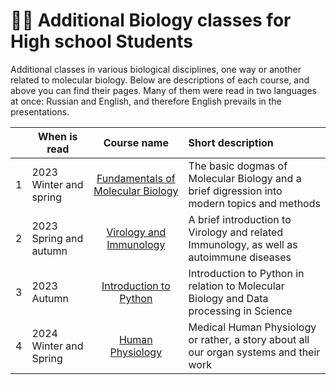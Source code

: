 # 🧑‍🔬 Additional Biology classes for High school Students

Additional classes in various biological disciplines, one way or another related to molecular biology. Below are descriptions of each course, and above you can find their pages. Many of them were read in two languages at once: Russian and English, and therefore English prevails in the presentations.

| | When is read | Course name | Short description |
| :---: | --- | :---: | :--- |
| 1 | 2023 Winter and spring | [Fundamentals of Molecular Biology](https://github.com/subpolare/france/blob/main/2023-MolecularBiology.md) | The basic dogmas of Molecular Biology and a brief digression into modern topics and methods | 
| 2 | 2023 Spring and autumn| [Virology and Immunology](https://github.com/subpolare/france/blob/main/2023-Virology-Immunology.md) | A brief introduction to Virology and related Immunology, as well as autoimmune diseases | 
| 3 | 2023 Autumn | [Introduction to Python](https://github.com/subpolare/france/blob/main/2023-Python.md) | Introduction to Python in relation to Molecular Biology and Data processing in Science | 
| 4 | 2024 Winter and Spring | [Human Physiology](https://github.com/subpolare/france/blob/main/2024-Human.md) | Medical Human Physiology or rather, a story about all our organ systems and their work | 


